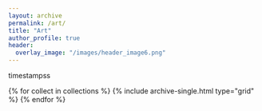 ```yaml
---
layout: archive
permalink: /art/
title: "Art"
author_profile: true
header:
  overlay_image: "/images/header_image6.png"
---
```


timestampss
<div class="grid__wrapper">
  {% for collect in collections %}
    {% include archive-single.html type="grid" %}
  {% endfor %}
</div>
